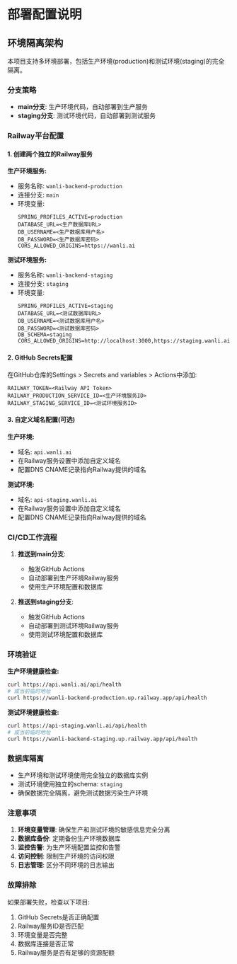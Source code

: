 # 部署配置说明

## 环境隔离架构

本项目支持多环境部署，包括生产环境(production)和测试环境(staging)的完全隔离。

### 分支策略

- **main分支**: 生产环境代码，自动部署到生产服务
- **staging分支**: 测试环境代码，自动部署到测试服务

### Railway平台配置

#### 1. 创建两个独立的Railway服务

**生产环境服务:**
- 服务名称: `wanli-backend-production`
- 连接分支: `main`
- 环境变量:
  ```
  SPRING_PROFILES_ACTIVE=production
  DATABASE_URL=<生产数据库URL>
  DB_USERNAME=<生产数据库用户名>
  DB_PASSWORD=<生产数据库密码>
  CORS_ALLOWED_ORIGINS=https://wanli.ai
  ```

**测试环境服务:**
- 服务名称: `wanli-backend-staging`
- 连接分支: `staging`
- 环境变量:
  ```
  SPRING_PROFILES_ACTIVE=staging
  DATABASE_URL=<测试数据库URL>
  DB_USERNAME=<测试数据库用户名>
  DB_PASSWORD=<测试数据库密码>
  DB_SCHEMA=staging
  CORS_ALLOWED_ORIGINS=http://localhost:3000,https://staging.wanli.ai
  ```

#### 2. GitHub Secrets配置

在GitHub仓库的Settings > Secrets and variables > Actions中添加:

```
RAILWAY_TOKEN=<Railway API Token>
RAILWAY_PRODUCTION_SERVICE_ID=<生产环境服务ID>
RAILWAY_STAGING_SERVICE_ID=<测试环境服务ID>
```

#### 3. 自定义域名配置(可选)

**生产环境:**
- 域名: `api.wanli.ai`
- 在Railway服务设置中添加自定义域名
- 配置DNS CNAME记录指向Railway提供的域名

**测试环境:**
- 域名: `api-staging.wanli.ai`
- 在Railway服务设置中添加自定义域名
- 配置DNS CNAME记录指向Railway提供的域名

### CI/CD工作流程

1. **推送到main分支**:
   - 触发GitHub Actions
   - 自动部署到生产环境Railway服务
   - 使用生产环境配置和数据库

2. **推送到staging分支**:
   - 触发GitHub Actions
   - 自动部署到测试环境Railway服务
   - 使用测试环境配置和数据库

### 环境验证

**生产环境健康检查:**
```bash
curl https://api.wanli.ai/api/health
# 或当前临时地址
curl https://wanli-backend-production.up.railway.app/api/health
```

**测试环境健康检查:**
```bash
curl https://api-staging.wanli.ai/api/health
# 或当前临时地址
curl https://wanli-backend-staging.up.railway.app/api/health
```

### 数据库隔离

- 生产环境和测试环境使用完全独立的数据库实例
- 测试环境使用独立的schema: `staging`
- 确保数据完全隔离，避免测试数据污染生产环境

### 注意事项

1. **环境变量管理**: 确保生产和测试环境的敏感信息完全分离
2. **数据库备份**: 定期备份生产环境数据库
3. **监控告警**: 为生产环境配置监控和告警
4. **访问控制**: 限制生产环境的访问权限
5. **日志管理**: 区分不同环境的日志输出

### 故障排除

如果部署失败，检查以下项目:
1. GitHub Secrets是否正确配置
2. Railway服务ID是否匹配
3. 环境变量是否完整
4. 数据库连接是否正常
5. Railway服务是否有足够的资源配额
